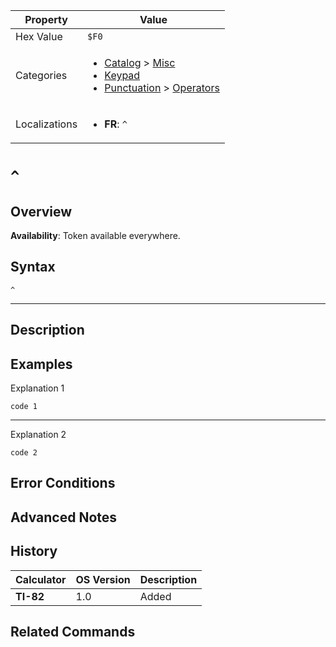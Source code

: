 | Property      | Value |
|---------------|-------|
| Hex Value     | `$F0`|
| Categories    | <ul><li>[Catalog](<../categories/Catalog.md>) > [Misc](<../categories/Catalog.md#Misc>)</li><li>[Keypad](<../categories/Keypad.md>)</li><li>[Punctuation](<../categories/Punctuation.md>) > [Operators](<../categories/Punctuation.md#Operators>)</li></ul> |
| Localizations | <ul><li><b>FR</b>: `^`</li></ul> |

# `^`

## Overview



<b>Availability</b>: Token available everywhere.

## Syntax
`^`

<hr>

## Description


## Examples

Explanation 1
```ti-basic
code 1
```
---
Explanation 2
```ti-basic
code 2
```

## Error Conditions


## Advanced Notes


## History
| Calculator | OS Version | Description |
|------------|------------|-------------|
| <b>TI-82</b> | 1.0 | Added |

## Related Commands

